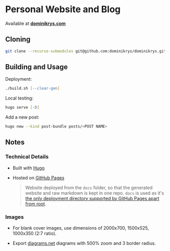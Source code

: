# Personal Website and Blog

Available at **[dominikrys.com](https://dominikrys.com/)**

## Cloning

```zsh
git clone --recurse-submodules git@github.com:dominikrys/dominikrys.github.io.git
```

## Building and Usage

Deployment:

```zsh
./build.sh [--clear-gen]
```

Local testing:

```zsh
hugo serve [-D]
```

Add a new post:

```zsh
hugo new --kind post-bundle posts/<POST NAME>
```

## Notes

### Technical Details

- Built with [Hugo](https://gohugo.io/)

- Hosted on [GitHub Pages](https://pages.github.com/)

  > Website deployed from the `docs` folder, so that the generated website and raw markdown is kept in one repo. `docs` is used as it's [the only deployment directory supported by GitHub Pages apart from root](https://docs.github.com/en/github/working-with-github-pages/configuring-a-publishing-source-for-your-github-pages-site).

### Images

- For blank cover images, use dimensions of 2000x700, 1500x525, 1000x350 (2:7 ratio).

- Export [diagrams.net](https://app.diagrams.net/) diagrams with 500% zoom and 3 border radius.
